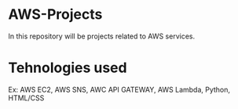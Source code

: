 # AWS-Projects
In this repository will be projects related to AWS services. 
# Tehnologies used
Ex: AWS EC2, AWS SNS, AWC API GATEWAY, AWS Lambda, Python, HTML/CSS
